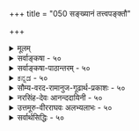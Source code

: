 +++
title = "050 सङ्ख्यानं तत्त्वपङ्क्तौ"

+++
<details><summary>मूलम्</summary>

संख्यानं तत्त्वपङ्क्तौ क्वचिदपि न दिशः कालवद्वा न भेदः कण्ठोक्तो व्याक्रियादिव्यवहरणमपि ह्यन्यथैवोपपन्नम् ।  
श्रोत्रादुक्तस्तु लोकप्रभृतिवदुदयस्तस्य तत्राप्ययो वा नैतावत्तत्त्वभेदं गमयति न च तच्छ्रौत्रतामान्यपर्यात् ॥ ५० ॥
</details>

<details><summary>सर्वाङ्कषा - ५०</summary>

नन्वेवं सति स्पर्शाश्रयतया अतिरिक्तो वायुरपि न सिद्ध्येत्; सिद्धस्यैवाकाशस्य शब्दाश्रयत्ववत् स्पर्शाश्रयत्वकल्पनयाप्युपत्तेः इति शङ्कायाम्, यदि वायोः स्पर्शाश्रयतयानुमानम्, तदेयमापत्तिः । श्रुत्युक्तत्वादतिरिक्तो वायुः अङ्गीक्रियते । न तथा दिश इति समाधानमाह - संख्यानमित्यादि । **क्वचिदपि** = सृष्टिप्रकरणे कुत्रापि दिशः **संख्यानम्** = गणनम् न । कालवद्वा भेदः न **कण्ठोक्तः** = 'रूपान्तरं तत् द्विजकालसंज्ञम्' (वि.पु.) इति कालस्येव दिशः भेदोऽपि कुत्रापि स्पष्टं नोक्तः । ननु कथं नोक्तमिति । स्मरति हि भगवान् पाणिनिः वेदाङ्गमूर्धन्यस्य व्याकरणस्य कर्ता 'दिग्देशकालेष्वस्तातिः' (पा.सू. 5-3-27) इत्यादीति चेत्, तत्राह - **व्याक्रियादिव्यवहृतिरपि** = व्याकरणशास्त्रीयव्यवहारोऽपि **अन्यथैव** = व्याकरणस्य शब्दशास्त्रत्वात्, अर्थस्यातिरिक्तत्वानतिरिक्तत्वविषये तस्य प्रमाणत्वाभावादिति निर्वाहेणापि **उपपन्नम्** = उपपत्तियुक्तं भवेत् । ननु 'दिशः श्रोत्रात्' (पु.सू.) इति भगवतः श्रोत्रात् दिशः उत्पत्तिः, 'दिशः श्रोत्रम्' इति लयसमये दिशि श्रोत्रस्य लयश्च वेदेऽपि कण्ठत एवोक्त इत्यत्राह - श्रोत्रादित्यादि । **श्रोत्रात्** = भगवतः श्रोत्रात् उक्तः **तस्य** = दिक्तत्त्वस्य **उदयस्तु** = दिशः श्रोत्रात्' इति कथितः दिशः उत्पत्तिः **तत्र** = श्रोत्रे 'दिशः श्रोत्रम्' इत्युक्तः अप्ययो **वा** = लयो वा **लोकप्रभृतिवत्** = 'नाभ्या आसीदन्तरिक्षम् ' (पु.सू.) इत्यन्तरिक्षलोकस्य नाभेरुत्पत्त्यादिवदेव व्यष्टिविषयतया, ज्ञेय इति शेषः । अथवा 'उक्तः' इति पदस्यावृत्तिः । **एतावत्** = एतावन्मात्रम् **तत्त्वभेदम्** = दिशः अतिरिक्ततत्त्वतीम् न **गमयति** = न बोधयति । तच्छ्रौत्रतां **च** = दिशः श्रोत्रोपादानकतां च न गमयति । कुतः ? **आन्यपर्यात्** = अन्यपरत्वात् । मनसः चन्द्रोत्पत्त्यादिवदेव व्यष्टौ कदाचित्तथात्वाभिप्रायात्तथोक्तिः इत्यादिक्रमेणान्यथासिद्धत्वात् दिशः अतिरिक्तता नास्ति ॥ ५० ॥
</details>


<details><summary>सर्वाङ्कषा-पाठान्तरम् - ५०</summary>

नन्वेवं सति स्पर्शाश्रयतया अतिरिक्तो वायुरपि न सिद्ध्येत्‌; सिद्धस्यैवाकाशस्य शब्दाश्रयत्ववत्‌ स्पर्शाश्रयत्वकल्पनयाप्युपत्तेः इति शङ्कायाम्‌, यदि वायोः स्पर्शाश्रयतयानुमानम्‌, तदेयमापत्तिः । श्रुत्युक्तत्वादतिरिक्तो वायुः अङ्गीक्रियते । न तथा दिश इति समाधानमाह संखयानमित्यादि । क्वचिदपि = सृष्टिप्रकरणे कुत्रापि दिशः संख्यानम्‌ = गणनम्‌ न । कालवद्वा भेदः न कण्ठोक्तः = 'रूपान्तरं तत्‌ द्विजकालसंज्ञम्‌' (वि.पु.) इति कालस्येव दिशः भेदोऽपि कुत्रापि स्पष्टं नोक्तः । ननु कथं नोक्तमिति । स्मरति हि भगवान्‌ पाणिनिः वेदाङ्गमूर्धन्यस्य व्याकरणस्य कर्ता 'दिग्देशकालेष्वस्तातिः' (पा.सू.५-३-२७) इत्यादीति चेत्‌, तत्राह - व्याक्रियादिव्यवहृतिरपि = व्याकरणशास्त्रीयव्यवहारोऽपि अन्यथैव = व्याकरणस्य शब्दशास्त्रत्वात्‌, अर्थस्यातिरिक्तत्वानतिरिक्तत्वविषये तस्य प्रमाणत्वाभावादिति निर्वाहेणापि उपपन्नम्‌ = उपपत्तियुक्तं भवेत्‌ । ननु 'दिशः श्रोत्रात्‌' (पु.सू.) इति भगवतः श्रोत्रात्‌ दिशः उत्पत्तिः, 'दिशः श्रोत्रम्‌' इति लयसमये दिशि श्रोत्रस्य लयश्च वेदेऽपि कण्ठत एवोक्त इत्यत्राह - श्रोत्रादित्यादि । श्रोत्रात्‌ = भगवतः श्रोत्रात्‌ उक्तः तस्य = दिक्तत्त्वस्य उदयस्तु = 'दिशः श्रोत्रात्‌' इति कथितः दिशः उत्पत्तिः तत्र = श्रोत्रे 'दिशः श्रोत्रम्' इत्युक्तः अप्ययो वा = लयो वा लोकप्रभृतिवत्‌ = 'नाभ्या आसीदन्तरिक्षम्‌' (पु.सू.) इत्यन्तरिक्षलोकस्य नाभेरुत्पत्त्यादिवदेव व्यष्टिविषयतया, ज्ञेय इति शेषः । अथवा 'उक्तः' इति पदस्यावृत्तिः । एतावत्‌ = एतावन्मात्रं तत्त्वभेदम्‌ = दिशः अतिरिक्ततत्त्वतां न गमयति = न बोधयति । तच्छ्रौत्रतां च = दिशः श्रोत्रोपादानकतां च न गमयति । कुतः? आन्यपर्यात्‌ = अन्यपरत्वात्‌ । मनसः चन्द्रोत्पत्त्यादिवदेव व्यष्टौ कदाचित्तथात्वाभिप्रायात्तथोक्तिः इत्यादिक्रमेणान्यथासिद्धत्वात्‌ दिशः अतिरिक्ता नास्ति ॥ ५० ॥
</details>


<details><summary>ಕನ್ನಡ - ५०</summary>

\-

हिन्दिन श्लोकद कॊनॆयल्लि हेळिद्दन्ने विवरिसुत्तारॆ क्वचिदपि तत्त्वपङ्क् दिशः सङ्ख्यानं नयाव शास्त्रदल्लि तत्त्वगळ ऎणि सुव प्रकरणदल्लि दिक्कपदार्थद गणनॆ कण्डु बरुवुदिल्ल. कालवत् भेदो वा न कण्ठोक-रूपान्तरं तत् द्विज कालसञ्ज्ञं' ऎन्दु काल द्रव्यदन्तॆ भेदवागलि स्पष्टवागि हेळल्पट्टिल्ल. व्याक्रियादिव्यव हरणमपि अन्यथैव उपपन्नं'दिग्धशकालेश्वस्तादिः” इत्यादि व्याकरण शास्त्रादि हेळिकॆयू अतिरिक्त दिक्‌पदार्थविल्लदेने हॊन्दुत्तदॆ. अल्लि 'दिक्'

5

66

[301 51

प्रोत्राद्याक्तस्तु लोकप्रकृतिवदुदयस्तस्य तत्रायो वा नैतावभेदं गमयति न च तस्तोत्र तामान्यपर्यात् ॥

[वायु प्रत्यक स्पर्शदिन्द अनुमॆयवल्ल]

\-

51-

वातो नातीति साक्षातिरितरसमा स्पर्शतो नानुमा सौ

अने नेषु प्रसङ्गान्न पुनरगमक स्पर्शनं रूपशून्य!

e

eऽ

देश काल' मूरर निर्दॆशविद्दरू ऎरडन्नु मात्र ऒप्पुवुदादरॆ, ऒन्दन्ने ऒप्पोण. लोक सिद्ध पदगळ निर्वचन मात्रवे व्याकरणद उद्देशवे हॊरतु पदार्थगळ निर्णय अदर उद्देशवल्ल. प्रोत्रात् उदयः, तत्र तस्य अयो ना लोकप्रकृतिवत् उक्त “शः प्रोत्रात्' ऎन्दु प्रोत्रदिन्द दिक्किन उत्पत्तियागलि अथवा आ दिक्किगॆ 'दशः स्तोत्रं' ऎन्दु प्रोत्रदल्लि लयवागलि, 'नाभ्या आसी दन्तरिक्ष, शीर्झ् ' ऎन्दु अन्तरिक्षलोकादिगळन्तॆ हेळल्पट्टिदॆ बल्लि. अल्लि अन्तरिक्षादि लोकगळिगॆ नाभियिन्द उत्पत्तियन्नु

हेगॆ ऒप्पु वुदिल्लवो अदरन्तॆ इल्लियू कण्डुकॊळ्ळुवुदु.

आन्यपर्यात् ऎतावत् तत्त्वभेद, तच्छत्रतां च गमयति व्यष्टिसृष्टि मुन्ताद बेरॆ तात्पर्यदिन्द,आ वचनगळु बन्दिरुवुदरिन्द अष्टु मात्रक्कॆ आकाशादिगळिन्दलू भिन्नवाद 'दिक् ' ऎम्ब तत्त्ववन्नू, स्तोत्रदिन्द अदु हुट्टिदॆ ऎम्बुदन्नू बोधिसुवु दिल्ल. आद्दरिन्द 'दिक्' ऎम्ब अतिरिक्त तम्म इल्ल ॥ ५० ॥
</details>


<details><summary>सौम्य-वरद-रामानुज-गूढार्थ-प्रकाशः - ५०</summary>

नन्विति । 'दिक्छब्देभ्यः सप्तमीपञ्चमीप्रथमाभ्यो दिग्देशकालेष्वस्तातिः' (५ ३-२७) इति  
व्याकरणसूत्रम् । अस्यार्थः - दिशाशब्दाः (दिशि रूढाः शब्दः?) दिक्शब्दाः, तेभ्यः, सप्तमीपञ्चमीप्रथमान्तेभ्यः दिग्देशकालेषु वर्तमानेभ्योऽस्तातिप्रत्ययो भवतीति । 'पुरस्तात्' इत्यादिरुदाहरणमम ॥ ५० ॥
</details>


<details><summary>नरसिंह-देवः आनन्ददायिनी - ५०</summary>

तथा सूत्रकारानिरस्तत्वाच्च तत्त्वान्तरमिति शङ्कामुपसंहारव्याजेन निराकरोति - अत इति । अयं भावः - न तावत्प्रमेयसंग्रहानुरोधात्तत्वान्तरत्वं पञ्चीकृतभूतारब्धत्वप्रतीत्या महदादिवत्तत्वान्तरत्वायोगात् । नापि वरदविष्णुमिश्रवाक्यबलात्तत्वान्तरत्वम्; भाष्यविरुद्धसत्वादिद्रव्यपरिगणनवत् तत्वान्तरत्वसाधकत्वाभावेन अन्यपरतया नेतव्यत्वात्, नापि सूत्रकारानिरस्तत्वात्तत्वान्तरम्; 'न वायुक्रिये पृथगुपदेशात् । इत्यधिकरणे पृथक् सृष्ट्याद्युपदेशवतोऽपि प्राणस्य वाय्वान्तर्भावोक्तेः । तन्न्यायस्य दिगादावपि समत्वेन पृथग्दर्शनार्थत्वादिति । नैतावत्तत्वभेदं गमयतीति मूलस्य एतावत्तत्वभेदं गमयतीति वाक्येन किमुच्यते? इत्युक्ते अप्ययो वेति वाक्यभेदेन योजना । 'क्षुदुपहन्तुं शक्यमिति पस्पशाभाष्यदर्शनान्न क्लीबतानुपपत्तिरिति । यद्वा - एतावद्भ्यस्तत्वेभ्यो भेदं न गमयतीत्यर्थः ॥ ५० ॥  
 दिश आकाशादावन्तर्भावः ।
</details>



<details><summary>उत्तमूरु-वीरराघवः अलभ्यलाभः - ५०</summary>

ननु वियदधिररण(२-३-१)श्रुतप्रकाशिकायामपरमतखण्डनावसरे, 'दिशश्श्रोत्रादिति वाक्यस्य दिगुपाधिपरत्वं दिग्देवतापरत्वं वा न युक्तम्; भौतिकादिपदार्थानामेवोपाधित्वेन तदुत्पत्तेः पृथगवक्तव्यत्वात्, अधिष्ठेयभेदाभावे अधिष्ठातृदेवताभेदाभावाच्च' इति उपाधिपरत्वदेवतापरत्वयोः निरस्तत्वात् कथं तत्स्वीकार इति चेत् - उच्यते । दिग्रूपतत्त्वान्तरस्यागमेष्टत्वे तदेकत्वनित्यत्वकथनेन दिशश्श्रोत्रे इत्यादीनामन्यथानयनं न युक्तमित्यत्रैव तद्ग्रन्थतात्पर्यम् । दिग्रूपतत्त्वाभावात्तु सिद्धान्ते एष निर्वाहः । न च पौनरुक्त्यम्, उपाधित्वाकारतदधिष्ठातृत्वयोर्ज्ञाप्यत्वात् ॥ ५० ॥  
इति दिश आकाशाद्यनन्यत्वम् ॥
</details>


<details><summary>सर्वार्थसिद्धिः - ५०</summary>

यदि पृथक्त्वेन लोकवेदप्रसिद्धा दिगपह्नूयेत तथा वायुरपि । अस्य ह्युपलभ्यमानः स्पर्श उष्णश्शीतोऽनुष्णाशीतोवा ? त्रेधाऽपि न छान्दोग्याधीततेजोबन्नातिरेकस्सिध्येत् । तिर्यक्पवनमप्यदृष्टवशात्तेषामेव स्यात् ; शब्दधृतिकम्पैरपि नातिरिक्तमनुमातव्यम् ; तैरेव तत्संभवात् । वातोपनीततत्तद्भूतान्तरावयवन्यायादनुद्भूतरूपतया दुर्दर्शत्वं स्यीदित्यत्राह - संख्यानमिति ॥ अयं भावः - न हि वयमप्रत्यक्षस्य वायोः स्पर्शशब्दधृतिकम्पलिङ्गैस्सिद्धिरिति वदामः, येन तेषामन्यथासिद्धिरुच्येत । किंतु तेषुतेषु शास्त्रेषु तत्त्वपङ्क्तौ परिगणनात्, नैवं दिक्तत्त्वं गण्यत इति । तत्र कालप्रतिबन्दि निस्तरति - कालवद्वेति । अस्ति हि "रूपान्तरं तद्द्विज कालसंज्ञम्" इत्यादि । ननु "दिग्देशकालेष्वस्तातिः" इत्यादिषु देशाद्भिन्ना दिक् कालवच्छास्त्रेषु व्यवह्रियत इत्यत्राह - व्याक्रियेति । प्रमाणसिद्धदिक्तत्त्वानुसारेण तत्कार्यविशेषविधायिनां शास्त्राणां तत्स्वरूपनिष्कर्षे तात्पर्याभावान्न ततस्त्वदिष्टसिद्धिरित्याशयः । अथ स्यात् "प्राणाद्वायुरजायत" इत्यादौ वाय्वादितत्त्वैस्सह दिशः पृथक्सृष्टिरुच्यते ; अतस्तद्वद्दिशोऽपि तत्त्वान्तरत्वं स्यात् ; एवं "दिशः श्रोत्रम्" इति ; तद्वदप्ययोऽपि श्रूयत इत्यत्राह - श्रोत्रादिति । लोकप्रभृतिवदिति प्रतिबन्दिवचनम् । अत्र हि "नाभ्या आसीदन्तरिक्षम्" इत्यादिभिर्न तत्त्वसृष्टिश्श्रूयते । किंतु ब्राह्मणक्षत्रियचन्द्रसूर्यादिव्यष्टिसृष्टिप्रकरणे अन्तरिक्षस्वर्गादिकल्पनम् । अतो दिक्सृष्टिरपि व्यष्टिविषया न तत्त्वान्तरं कल्पयितुं शक्नुयादित्याह - नैतावदिति । अथापि दिशः श्रोत्रोपात्तस्य व्यष्टिविशेषत्वं स्यादित्यत्राह - न चेति । श्रौत्रतां - श्रोत्रोपादानतामित्यर्थः । न हीन्द्रियाणि कस्यचिदुपादानानीति प्रागेवोक्तम् । गत्यभावादत्र विशेषः कल्प्यतामित्यत्राह - आन्यपर्यादिति । अत्र हि दिगुपाधीनां तद्देवतानां वा भगवतः श्रोत्रात् चन्द्रादेरिव सृष्टिः स्यात् । अतस्तत्त्वान्तरकल्पनं निर्मूलमित्यर्थः ॥ ५० ॥ इति दिश आकाशादावन्तर्भावः ॥
</details>
